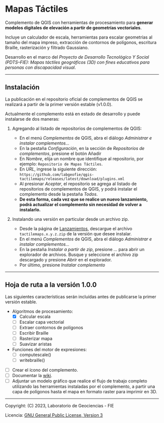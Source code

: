 # Mapas Táctiles

Complemento de QGIS con herramientas de procesamiento para **generar modelos digitales de elevación a partir de geometrías vectoriales**.

Incluye un calculador de escala, herramientas para escalar geometrías al tamaño del mapa impreso, extracción de contornos de polígonos, escritura Braille, rasterización y filtrado Gaussiano.

Desarrollo en el marco del *Proyecto de Desarrollo Tecnológico Y Social (PDTS–FIE): Mapas táctiles geográficos (3D) con fines educativos para personas con discapacidad visual*.

---

## Instalación

La publicación en el repositorio oficial de complementos de QGIS se realizará a partir de la primer versión estable (v1.0.0).

Actualmente el complemento está en estado de desarrollo y puede instalarse de dos maneras:

1. Agregando al listado de repositorios de complementos de QGIS:
   - En el menú *Complementos* de QGIS, abra el diálogo *Administrar e instalar complementos...*
   - En la pestaña *Configuración*, en la sección de *Repositorios de complementos*, presione el botón Añadir
   - En *Nombre*, elija un nombre que identifique al repositorio, por ejemplo: `Repositorio de Mapas Táctiles`.
   - En *URL*, ingrese la siguiente dirección: `https://github.com/labgeofie/qgis-tactilemaps/releases/latest/download/plugins.xml`
   - Al presionar *Aceptar*, el repositorio se agrega al listado de repositorios de complementos de QGIS, y podrá instalar el complemento desde la pestaña *Todos*.
   - **De esta forma, cada vez que se realice un nuevo lanzamiento, podrá actualizar el complemento sin necesidad de volver a instalarlo.**

2. Instalando una versión en particular desde un archivo zip.
   - Desde la página de [Lanzamientos](https://github.com/labgeofie/qgis-tactilemaps/releases), descargue el archivo `tactilemaps.x.y.z.zip` de la versión que desee instalar.
   - En el menú *Complementos* de QGIS, abra el diálogo *Administrar e instalar complementos...*
   - En la pestaña *Instalar a partir de zip*, presione *...* para abrir un explorador de archivos. Busque y seleccione el archivo zip descargado y presione *Abrir* en el explorador.
   - Por último, presione *Instalar complemento*

---

## Hoja de ruta a la versión 1.0.0

Las siguientes características serán incluídas antes de publicarse la primer versión estable.

- Algoritmos de procesamiento:
  - [x] Calcular escala
  - [ ] Escalar capa vectorial
  - [ ] Extraer contornos de polígonos
  - [ ] Escribir Braille
  - [ ] Rasterizar mapa
  - [ ] Suavizar aristas

- Funciones del motor de expresiones:
  - [ ] computescale()
  - [ ] writebraille()

- [ ] Crear el ícono del complemento.
- [ ] Documentar la [wiki](https://github.com/labgeofie/qgis-tactilemaps/wiki).
- [ ] Adjuntar un modelo gráfico que realice el flujo de trabajo completo utilizando las herramientas instaladas por el complemento, a partir una capa de polígonos hasta el mapa en formato raster para imprimir en 3D.

---

Copyright: (C) 2023, Laboratorio de Geociencias - FIE

Licencia: [GNU General Public License, Version 3](https://raw.githubusercontent.com/labgeofie/qgis-tactilemaps/main/LICENSE)
